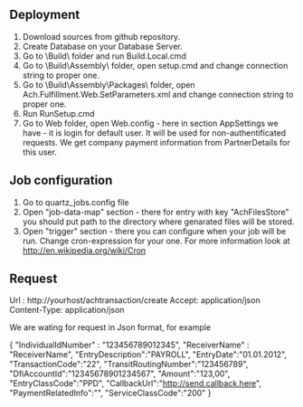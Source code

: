 ## Deployment
1. Download sources from github repository.
2. Create Database on your Database Server.
3. Go to \Build\ folder and run Build.Local.cmd
4. Go to \Build\Assembly\ folder, open setup.cmd and change connection string to proper one. 
5. Go to \Build\Assembly\Packages\ folder, open Ach.Fulfillment.Web.SetParameters.xml and change connection string to proper one.
6. Run RunSetup.cmd
7. Go to Web folder, open Web.config - here in section AppSettings we have   <add key ="DefaultUser" value="admin"/> - 
it is login for default user. It will be used for non-authentificated requests. We get company payment information from PartnerDetails for this user. 

## Job configuration
1. Go to quartz_jobs.config file 
2. Open "job-data-map" section - there for entry with key "AchFilesStore" you should put path to the directory where genarated files will be stored.
3. Open "trigger" section - there you can configure when your job will be run. Change cron-expression for your one. For more information look at http://en.wikipedia.org/wiki/Cron


## Request
Url : http://yourhost/achtransaction/create
Accept: application/json
Content-Type: application/json

We are wating for request in Json format, for example

  {
    "IndividualIdNumber" : "123456789012345",
    "ReceiverName" : "ReceiverName",
    "EntryDescription":"PAYROLL",
    "EntryDate":"01.01.2012",
    "TransactionCode":"22", 
    "TransitRoutingNumber":"123456789",
    "DfiAccountId":"12345678901234567", 
    "Amount":"123,00", 
    "EntryClassCode":"PPD", 
    "CallbackUrl":"http://send.callback.here",
    "PaymentRelatedInfo":"",
    "ServiceClassCode":"200"
  }
